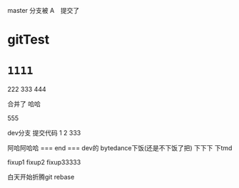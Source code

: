 master 分支被 A　提交了
# gitTest

# `1111`
222
333
444

合并了 哈哈 

555

dev分支 提交代码
1
2
333

阿哈阿哈哈
=== end ===
dev的 bytedance下饭(还是不下饭了把)
下下下
下tmd

fixup1
fixup2
fixup33333

白天开始折腾git rebase
